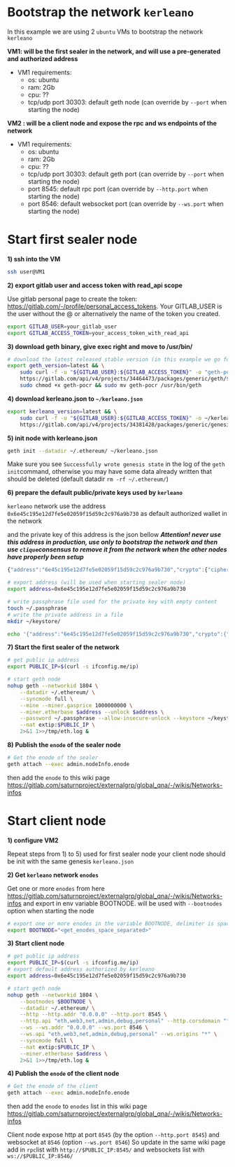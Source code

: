 # Bootstrap the network `kerleano`

In this example we are using 2 `ubuntu` VMs to bootstrap the network `kerleano`

**VM1: will be the first sealer in the network, and will use a pre-generated and authorized address**
- VM1 requirements: 
    * os: ubuntu
    * ram: 2Gb
    * cpu: ??
    * tcp/udp port 30303: default geth node (can override by `--port` when starting the node)

**VM2 : will be a client node and expose the rpc and ws endpoints of the network**
- VM1 requirements: 
    * os: ubuntu
    * ram: 2Gb
    * cpu: ??
    * tcp/udp port 30303: default geth port (can override by `--port` when starting the node)
    * port 8545: default rpc port (can override by `--http.port` when starting the node)
    * port 8546: default websocket port (can override by `--ws.port` when starting the node)

# Start first sealer node

**1) ssh into the VM**

```sh
ssh user@VM1
```
 
**2) export gitlab user and access token with read_api scope**<br>

Use gitlab personal page to create the token: https://gitlab.com/-/profile/personal_access_tokens.
Your GITLAB_USER is the user without the @ or alternatively the name of the token you created.

```sh
export GITLAB_USER=your_gitlab_user
export GITLAB_ACCESS_TOKEN=your_access_token_with_read_api
```

**3) download geth binary, give exec right and move to /usr/bin/**

```sh
# download the latest released stable version (in this example we go for `latest`)
export geth_version=latest && \
    sudo curl -f -u "${GITLAB_USER}:${GITLAB_ACCESS_TOKEN}" -o "geth-pocr" \
    https://gitlab.com/api/v4/projects/34464473/packages/generic/geth/${geth_version}/geth && \
    sudo chmod +x geth-pocr && sudo mv geth-pocr /usr/bin/geth
```

**4) download kerleano.json to `~/kerleano.json`**

```sh
export kerleano_version=latest && \
    sudo curl -f -u "${GITLAB_USER}:${GITLAB_ACCESS_TOKEN}" -o ~/kerleano.json \
    https://gitlab.com/api/v4/projects/34381428/packages/generic/genesis/${kerleano_version}/kerleano.json
```


**5) init node with kerleano.json**

```sh
geth init --datadir ~/.ethereum/ ~/kerleano.json
```

Make sure you see `Successfully wrote genesis state` in the log of the `geth init`command, otherwise you may have some data already written that should be deleted (default datadir `rm -rf ~/.ethereum/`)


**6) prepare the default public/private keys used by `kerleano`**

`kerleano` network use the address `0x6e45c195e12d7fe5e02059f15d59c2c976a9b730` as default authorized wallet in the network

and the private key of this address is the json bellow 
***Attention! never use this address in production, use only to bootstrap the network and then use `clique`consensus to remove it from the network when the other nodes have properly been setup***
```javascript
{"address":"6e45c195e12d7fe5e02059f15d59c2c976a9b730","crypto":{"cipher":"aes-128-ctr","ciphertext":"d3843d290994fbbdfaeddb9b049d35879af7ac68113210b466f936427f2ff263","cipherparams":{"iv":"eebb6604899c19c5cbab122e8d7aafc4"},"kdf":"scrypt","kdfparams":{"dklen":32,"n":262144,"p":1,"r":8,"salt":"18bec5873f021f6dadbe93ca90154832d831bee5f528342b4cfa3c3190f99036"},"mac":"f908a7daa8e98323a360112c589b1e5496e8cf59125835a19eb485452eff2431"},"id":"d6f4754c-1aa6-42b4-94d0-71eb4a072743","version":3}
```

```sh
# export address (will be used when starting sealer node)
export address=0x6e45c195e12d7fe5e02059f15d59c2c976a9b730

# write passphrase file used for the private key with empty content
touch ~/.passphrase
# write the private address in a file
mkdir ~/keystore/

echo '{"address":"6e45c195e12d7fe5e02059f15d59c2c976a9b730","crypto":{"cipher":"aes-128-ctr","ciphertext":"d3843d290994fbbdfaeddb9b049d35879af7ac68113210b466f936427f2ff263","cipherparams":{"iv":"eebb6604899c19c5cbab122e8d7aafc4"},"kdf":"scrypt","kdfparams":{"dklen":32,"n":262144,"p":1,"r":8,"salt":"18bec5873f021f6dadbe93ca90154832d831bee5f528342b4cfa3c3190f99036"},"mac":"f908a7daa8e98323a360112c589b1e5496e8cf59125835a19eb485452eff2431"},"id":"d6f4754c-1aa6-42b4-94d0-71eb4a072743","version":3}' > ~/keystore/pkey_6e45c195e12d7fe5e02059f15d59c2c976a9b730


```

**7) Start the first sealer of the network**

```sh
# get public ip address
export PUBLIC_IP=$(curl -s ifconfig.me/ip)

# start geth node 
nohup geth --networkid 1804 \
    --datadir ~/.ethereum/ \
    --syncmode full \
    --mine --miner.gasprice 1000000000 \
    --miner.etherbase $address --unlock $address \
    --password ~/.passphrase --allow-insecure-unlock --keystore ~/keystore/ \
    --nat extip:$PUBLIC_IP \
    2>&1 1>>/tmp/eth.log &
```

**8) Publish the `enode` of the sealer node**

```sh
# Get the enode of the sealer
geth attach --exec admin.nodeInfo.enode
```

then add the `enode` to this wiki page https://gitlab.com/saturnproject/externalgrp/global_qna/-/wikis/Networks-infos

# Start client node

**1) configure VM2**

Repeat steps from 1) to 5) used for first sealer node 
your client node should be init with the same genesis `kerleano.json`

**2) Get `kerleano` network `enodes`**

Get one or more `enodes` from here https://gitlab.com/saturnproject/externalgrp/global_qna/-/wikis/Networks-infos and export in env variable BOOTNODE.
will be used with `--bootnodes` option when starting the node

```sh
# export one or more enodes in the variable BOOTNODE, delimiter is space`
export BOOTNODE="<get_enodes_space_separated>"
```

**3) Start client node**

```sh
# get public ip address
export PUBLIC_IP=$(curl -s ifconfig.me/ip)
# export default address authorized by kerleano
export address=0x6e45c195e12d7fe5e02059f15d59c2c976a9b730

# start geth node 
nohup geth --networkid 1804 \
    --bootnodes $BOOTNODE \
    --datadir ~/.ethereum/ \
    --http --http.addr "0.0.0.0" --http.port 8545 \
    --http.api "eth,web3,net,admin,debug,personal" --http.corsdomain "*" \
    --ws --ws.addr "0.0.0.0" --ws.port 8546 \
    --ws.api "eth,web3,net,admin,debug,personal" --ws.origins "*" \
    --syncmode full \
    --nat extip:$PUBLIC_IP \
    --miner.etherbase $address \
    2>&1 1>>/tmp/eth.log &
```

**4) Publish the `enode` of the client node**

```sh
# Get the enode of the client
geth attach --exec admin.nodeInfo.enode
```
then add the `enode` to `enodes` list in this wiki page https://gitlab.com/saturnproject/externalgrp/global_qna/-/wikis/Networks-infos

Client node expose http at port `8545` (by the option `--http.port 8545`) and websocket at `8546` (option `--ws.port 8546`)
So update in the same wiki page add in `rpc`list with `http://$PUBLIC_IP:8545/` and websockets list with `ws://$PUBLIC_IP:8546/`







